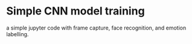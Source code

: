 # Simple CNN model training

a simple jupyter code with frame capture, face recognition, and emotion labelling.
